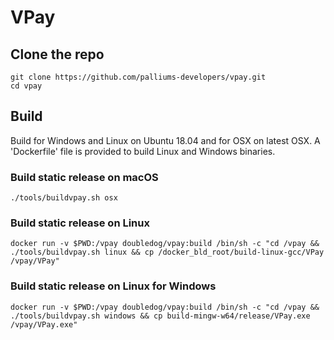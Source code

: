 # VPay

## Clone the repo
```
git clone https://github.com/palliums-developers/vpay.git
cd vpay
```

## Build

Build for Windows and Linux on Ubuntu 18.04 and for OSX on latest OSX.
A 'Dockerfile' file is provided to build Linux and Windows binaries.

### Build static release on macOS
```
./tools/buildvpay.sh osx
```

### Build static release on Linux
```
docker run -v $PWD:/vpay doubledog/vpay:build /bin/sh -c "cd /vpay && ./tools/buildvpay.sh linux && cp /docker_bld_root/build-linux-gcc/VPay /vpay/VPay"
```

### Build static release on Linux for Windows
```
docker run -v $PWD:/vpay doubledog/vpay:build /bin/sh -c "cd /vpay && ./tools/buildvpay.sh windows && cp build-mingw-w64/release/VPay.exe /vpay/VPay.exe"
```

